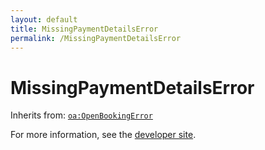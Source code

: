 ```yaml
---
layout: default
title: MissingPaymentDetailsError
permalink: /MissingPaymentDetailsError
---
```


# MissingPaymentDetailsError


Inherits from: [`oa:OpenBookingError`](https://openactive.io/OpenBookingError)

For more information, see the [developer site](https://developer.openactive.io/data-model/types/).